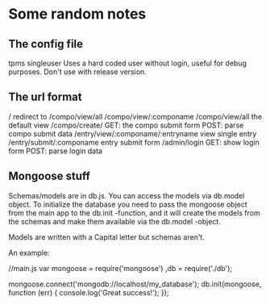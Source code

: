 Some random notes
=================

The config file
---------------

tpms
	singleuser
		Uses a hard coded user without login, useful for debug purposes. Don't use with release version.

The url format
--------------

/					redirect to /compo/view/all
/compo/view/:componame
/compo/view/all 	the default view
/compo/create/ 		GET: the compo submit form
					POST: parse compo submit data
/entry/view/:componame/:entryname		view single entry
/entry/submit/:componame		entry submit form
/admin/login		GET: show login form
					POST: parse login data

Mongoose stuff
--------------

Schemas/models are in db.js. You can access the models via db.model object. To initialize the database you need to pass the mongoose object from the main app to the db.init -function, and it will create the models from the schemas and make them available via the db.model -object.

Models are written with a Capital letter but schemas aren't.

An example:

//main.js
var mongoose = require('mongoose')
   ,db = require('./db');

mongoose.connect('mongodb://localhost/my_database');
db.init(mongoose, function (err) {
	console.log('Great success!');
});
